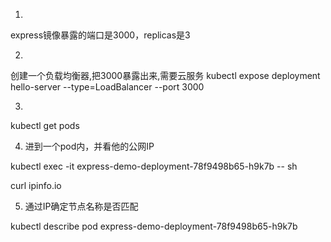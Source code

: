 1. 
express镜像暴露的端口是3000，replicas是3

2. 
创建一个负载均衡器,把3000暴露出来,需要云服务
kubectl expose deployment hello-server --type=LoadBalancer --port 3000

3. 
kubectl get pods

4. 进到一个pod内，并看他的公网IP

kubectl exec -it express-demo-deployment-78f9498b65-h9k7b -- sh
 
curl ipinfo.io

5. 通过IP确定节点名称是否匹配

kubectl describe pod express-demo-deployment-78f9498b65-h9k7b


